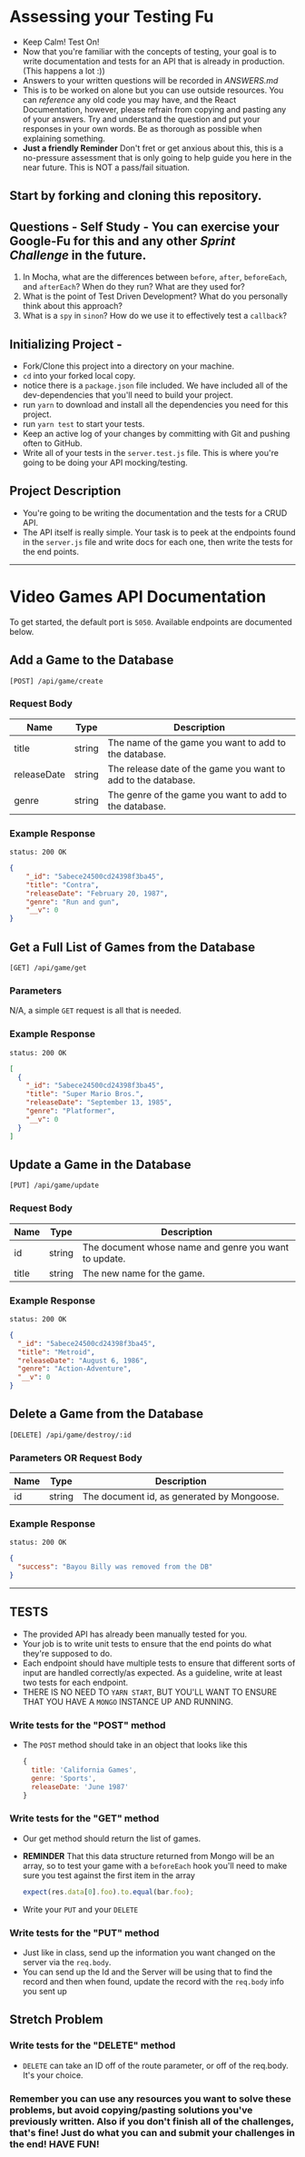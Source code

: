 # Assessing your Testing Fu

* Keep Calm! Test On!
* Now that you're familiar with the concepts of testing, your goal is to write documentation and tests for an API that is already in production. (This happens a lot :))
* Answers to your written questions will be recorded in _ANSWERS.md_
* This is to be worked on alone but you can use outside resources. You can _reference_ any old code you may have, and the React Documentation, however, please refrain from copying and pasting any of your answers. Try and understand the question and put your responses in your own words. Be as thorough as possible when explaining something.
* **Just a friendly Reminder** Don't fret or get anxious about this, this is a no-pressure assessment that is only going to help guide you here in the near future. This is NOT a pass/fail situation.

## Start by forking and cloning this repository.

## Questions - Self Study - You can exercise your Google-Fu for this and any other _Sprint Challenge_ in the future.

1. In Mocha, what are the differences between `before`, `after`, `beforeEach`, and `afterEach`? When do they run? What are they used for?
2. What is the point of Test Driven Development? What do you personally think about this approach?
3. What is a `spy` in `sinon`? How do we use it to effectively test a `callback`?

## Initializing Project -

* Fork/Clone this project into a directory on your machine.
* `cd` into your forked local copy.
* notice there is a `package.json` file included. We have included all of the dev-dependencies that you'll need to build your project.
* run `yarn` to download and install all the dependencies you need for this project.
* run `yarn test` to start your tests.
* Keep an active log of your changes by committing with Git and pushing often to GitHub.
* Write all of your tests in the `server.test.js` file. This is where you're going to be doing your API mocking/testing.

## Project Description

* You're going to be writing the documentation and the tests for a CRUD API.
* The API itself is really simple. Your task is to peek at the endpoints found in the `server.js` file and write docs for each one, then write the tests for the end points.

----

# Video Games API Documentation

To get started, the default port is `5050`. Available endpoints are documented below.

## Add a Game to the Database
`[POST] /api/game/create`

### Request Body
|Name|Type|Description|
|----|----|-----------|
|title|string|The name of the game you want to add to the database.|
|releaseDate|string|The release date of the game you want to add to the database.|
|genre|string|The genre of the game you want to add to the database.|

### Example Response
`status: 200 OK`
```json
{
    "_id": "5abece24500cd24398f3ba45",
    "title": "Contra",
    "releaseDate": "February 20, 1987",
    "genre": "Run and gun",
    "__v": 0
}
```

## Get a Full List of Games from the Database
`[GET] /api/game/get`

### Parameters
N/A, a simple `GET` request is all that is needed.

### Example Response
`status: 200 OK`
```json
[
  {
    "_id": "5abece24500cd24398f3ba45",
    "title": "Super Mario Bros.",
    "releaseDate": "September 13, 1985",
    "genre": "Platformer",
    "__v": 0
  }
]
```

## Update a Game in the Database
`[PUT] /api/game/update`

### Request Body
|Name|Type|Description|
|----|----|-----------|
|id|string|The document whose name and genre you want to update.
|title|string|The new name for the game.|

### Example Response
`status: 200 OK`
```json
{
  "_id": "5abece24500cd24398f3ba45",
  "title": "Metroid",
  "releaseDate": "August 6, 1986",
  "genre": "Action-Adventure",
  "__v": 0
}
```

## Delete a Game from the Database
`[DELETE] /api/game/destroy/:id`

### Parameters OR Request Body
|Name|Type|Description|
|----|----|-----------|
|id|string|The document id, as generated by Mongoose.|

### Example Response
`status: 200 OK`
```json
{
  "success": "Bayou Billy was removed from the DB"
}
```

----

## TESTS

* The provided API has already been manually tested for you.
* Your job is to write unit tests to ensure that the end points do what they're supposed to do.
* Each endpoint should have multiple tests to ensure that different sorts of input are handled correctly/as expected. As a guideline, write at least two tests for each endpoint.
* THERE IS NO NEED TO `YARN START`, BUT YOU'LL WANT TO ENSURE THAT YOU HAVE A `MONGO` INSTANCE UP AND RUNNING.

### Write tests for the "POST" method

* The `POST` method should take in an object that looks like this

  ```js
  {
    title: 'California Games',
    genre: 'Sports',
    releaseDate: 'June 1987'
  }
  ```

### Write tests for the "GET" method

* Our get method should return the list of games.
* **REMINDER** That this data structure returned from Mongo will be an array, so to test your game with a `beforeEach` hook you'll need to make sure you test against the first item in the array

  ```js
  expect(res.data[0].foo).to.equal(bar.foo);
  ```

* Write your `PUT` and your `DELETE`

### Write tests for the "PUT" method

* Just like in class, send up the information you want changed on the server via the `req.body`.
* You can send up the Id and the Server will be using that to find the record and then when found, update the record with the `req.body` info you sent up

## Stretch Problem

### Write tests for the "DELETE" method

* `DELETE` can take an ID off of the route parameter, or off of the req.body. It's your choice.

### Remember you can use any resources you want to solve these problems, but avoid copying/pasting solutions you've previously written. Also if you don't finish all of the challenges, that's fine! Just do what you can and submit your challenges in the end! HAVE FUN!
